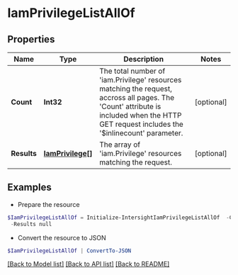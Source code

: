 # IamPrivilegeListAllOf
## Properties

Name | Type | Description | Notes
------------ | ------------- | ------------- | -------------
**Count** | **Int32** | The total number of &#39;iam.Privilege&#39; resources matching the request, accross all pages. The &#39;Count&#39; attribute is included when the HTTP GET request includes the &#39;$inlinecount&#39; parameter. | [optional] 
**Results** | [**IamPrivilege[]**](IamPrivilege.md) | The array of &#39;iam.Privilege&#39; resources matching the request. | [optional] 

## Examples

- Prepare the resource
```powershell
$IamPrivilegeListAllOf = Initialize-IntersightIamPrivilegeListAllOf  -Count null `
 -Results null
```

- Convert the resource to JSON
```powershell
$IamPrivilegeListAllOf | ConvertTo-JSON
```

[[Back to Model list]](../README.md#documentation-for-models) [[Back to API list]](../README.md#documentation-for-api-endpoints) [[Back to README]](../README.md)

